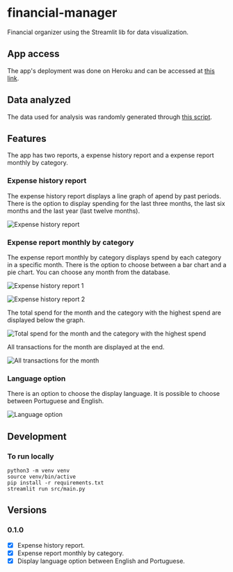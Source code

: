 # financial-manager

Financial organizer using the Streamlit lib for data visualization.

## App access

The app's deployment was done on Heroku and can be accessed at [this link](https://neves-financial-organizer.herokuapp.com/).

## Data analyzed

The data used for analysis was randomly generated through [this script](https://github.com/lucas54neves/financial-organizer/blob/main/src/data/generate_data.py).

## Features

The app has two reports, a expense history report and a expense report monthly by category.

### Expense history report

The expense history report displays a line graph of apend by past periods. There is the option to display spending for the last three months, the last six months and the last year (last twelve months).

![Expense history report](https://github.com/lucas54neves/financial-organizer/blob/main/.github/images/expense_history_report.png)

### Expense report monthly by category

The expense report monthly by category displays spend by each category in a specific month. There is the option to choose between a bar chart and a pie chart. You can choose any month from the database.

![Expense history report 1](https://github.com/lucas54neves/financial-organizer/blob/main/.github/images/expense_report_monthly_by_category_1.png)

![Expense history report 2](https://github.com/lucas54neves/financial-organizer/blob/main/.github/images/expense_report_monthly_by_category_2.png)

The total spend for the month and the category with the highest spend are displayed below the graph.

![Total spend for the month and the category with the highest spend](https://github.com/lucas54neves/financial-organizer/blob/main/.github/images/expense_report_monthly_by_category_3.png)

All transactions for the month are displayed at the end.

![All transactions for the month](https://github.com/lucas54neves/financial-organizer/blob/main/.github/images/expense_report_monthly_by_category_4.png)

### Language option

There is an option to choose the display language. It is possible to choose between Portuguese and English.

![Language option](https://github.com/lucas54neves/financial-organizer/blob/main/.github/images/languages.png)

## Development

### To run locally

```
python3 -m venv venv
source venv/bin/active
pip install -r requirements.txt
streamlit run src/main.py
```

## Versions

### 0.1.0

-   [x] Expense history report.
-   [x] Expense report monthly by category.
-   [x] Display language option between English and Portuguese.

